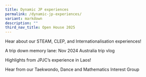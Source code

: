 ```yaml
---
title: Dynamic JP experiences
permalink: /dynamic-jp-experiences/
variant: markdown
description: ""
third_nav_title: Open House 2025
---
```

<div align="justify">
	
<p>	
Hear about our STEAM, CLEP, and Internationalisation experiences!

A trip down memory lane: Nov 2024 Australia trip vlog
 

Highlights from JPJC’s experience in Laos!
 

 Hear from our Taekwondo, Dance and Mathematics Interest Group 	
	
</p></div>